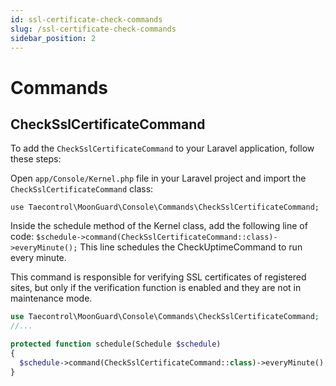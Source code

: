 ```yaml
---
id: ssl-certificate-check-commands
slug: /ssl-certificate-check-commands
sidebar_position: 2
---
```


# Commands

## CheckSslCertificateCommand

To add the `CheckSslCertificateCommand` to your Laravel application, follow these steps:

Open `app/Console/Kernel.php` file in your Laravel project and import the `CheckSslCertificateCommand` class:

`use Taecontrol\MoonGuard\Console\Commands\CheckSslCertificateCommand;`

Inside the schedule method of the Kernel class, add the following line of code:
`$schedule->command(CheckSslCertificateCommand::class)->everyMinute();`
This line schedules the CheckUptimeCommand to run every minute.

This command is responsible for verifying SSL certificates of registered sites, but only if the verification function is enabled and they are not in maintenance mode.

```php title="app/Console/Kernel.php"
use Taecontrol\MoonGuard\Console\Commands\CheckSslCertificateCommand;
//...

protected function schedule(Schedule $schedule)
{
  $schedule->command(CheckSslCertificateCommand::class)->everyMinute();
}
```
